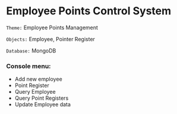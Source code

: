 # Employee Points Control System

`Theme:` Employee Points Management

`Objects:` Employee, Pointer Register

`Database:` MongoDB

### Console menu:

- Add new employee
- Point Register
- Query Employee
- Query Point Registers
- Update Employee data
